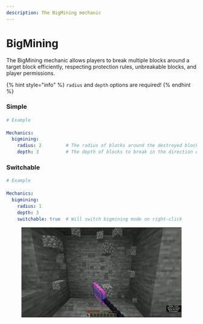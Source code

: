 ```yaml
---
description: The BigMining mechanic
---
```


# BigMining

The BigMining mechanic allows players to break multiple blocks around a target block efficiently, respecting protection rules, unbreakable blocks, and player permissions.

{% hint style="info" %}
`radius` and `depth` options are required!
{% endhint %}

### Simple

```yaml
# Example

Mechanics:
  bigmining:
    radius: 2         # The radius of blocks around the destroyed block to break.
    depth: 3          # The depth of blocks to break in the direction of mining.
```

### Switchable

```yaml
# Example

Mechanics:
  bigmining:
    radius: 1
    depth: 3
    switchable: true  # Will switch bigmining mode on right-click
```

<figure><img src="../.gitbook/assets/bigmining.gif" alt="" width="640"></figure>